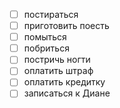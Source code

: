 - [ ] постираться
- [ ] приготовить поесть
- [ ] помыться
- [ ] побриться
- [ ] постричь ногти
- [ ] оплатить штраф
- [ ] оплатить кредитку
- [ ] записаться к Диане